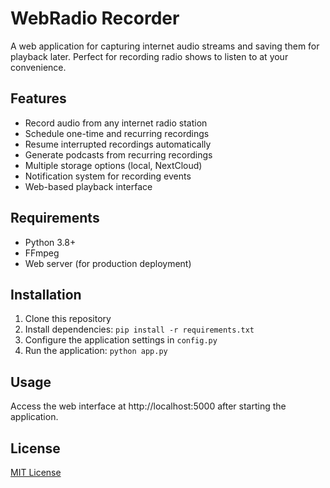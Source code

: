 # WebRadio Recorder

A web application for capturing internet audio streams and saving them for playback later. Perfect for recording radio shows to listen to at your convenience.

## Features

- Record audio from any internet radio station
- Schedule one-time and recurring recordings
- Resume interrupted recordings automatically
- Generate podcasts from recurring recordings
- Multiple storage options (local, NextCloud)
- Notification system for recording events
- Web-based playback interface

## Requirements

- Python 3.8+
- FFmpeg
- Web server (for production deployment)

## Installation

1. Clone this repository
2. Install dependencies: `pip install -r requirements.txt`
3. Configure the application settings in `config.py`
4. Run the application: `python app.py`

## Usage

Access the web interface at http://localhost:5000 after starting the application.

## License

[MIT License](LICENSE)
